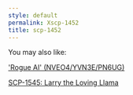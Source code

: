 ```yaml
---
style: default
permalink: Xscp-1452
title: scp-1452
---
```

You may also like:

['Rogue AI' (NVEO4/YVN3E/PN6UG)](http://scp-wiki.net/rogue-ai-nveo4-yvn3e-pn6ug)

[SCP-1545: Larry the Loving Llama](http://scp-wiki.net/scp-1545)
